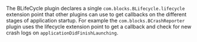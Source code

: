 The BLifeCycle plugin declares a single `com.blocks.BLifecycle.lifecycle` extension point that other plugins can use to get callbacks on the different stages of application startup. For example the `com.blocks.BCrashReporter` plugin uses the lifecycle extension point to get a callback and check for new crash logs on `applicationDidFinishLaunching`.
